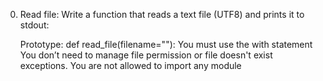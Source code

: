 0. Read file: Write a function that reads a text file (UTF8) and prints it to stdout:

	Prototype: def read_file(filename=""):
	You must use the with statement
	You don’t need to manage file permission or file doesn't exist exceptions.
	You are not allowed to import any module

